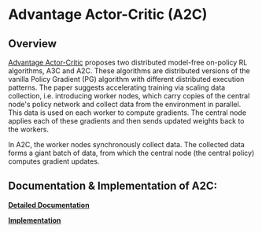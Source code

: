 # Advantage Actor-Critic (A2C)

## Overview 

[Advantage Actor-Critic](https://arxiv.org/pdf/1602.01783.pdf) proposes two distributed model-free on-policy RL algorithms, A3C and A2C.
These algorithms are distributed versions of the vanilla Policy Gradient (PG) algorithm with different distributed execution patterns.
The paper suggests accelerating training via scaling data collection, i.e. introducing worker nodes,
which carry copies of the central node's policy network and collect data from the environment in parallel.
This data is used on each worker to compute gradients. The central node applies each of these gradients and then sends updated weights back to the workers.

In A2C, the worker nodes synchronously collect data. The collected data forms a giant batch of data,
from which the central node (the central policy) computes gradient updates.


## Documentation & Implementation of A2C:

**[Detailed Documentation](https://docs.ray.io/en/master/rllib-algorithms.html#a2c)**

**[Implementation](https://github.com/ray-project/ray/blob/master/rllib/algorithms/a2c/a2c.py)**
